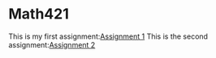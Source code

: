 # Math421
This is my first assignment:[Assignment 1](Assignment1.html)
This is the second assignment:[Assignment 2](Assignment2.html)
